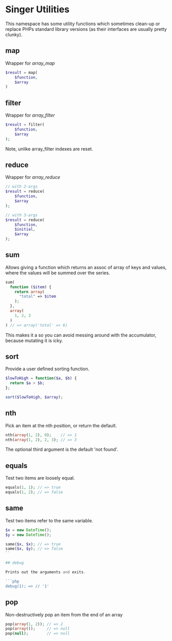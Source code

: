 
# Singer Utilities

This namespace has some utility functions which sometimes clean-up
or replace PHPs standard library versions (as their interfaces are
usually pretty clunky).

## map

Wrapper for *array_map*

```php
$result = map(
    $function,
    $array
)
```

## filter

Wrapper for *array_filter*

```php
$result = filter(
    $function,
    $array
);
```

Note, unlike array_filter indexes are reset.

## reduce

Wrapper for *array_reduce*

```php
// with 2-args
$result = reduce(
    $function,
    $array
);

// with 3-args
$result = reduce(
    $function,
    $initial,
    $array
);
```

## sum

Allows giving a function which returns an assoc of array
of keys and values, where the values will be summed over
the series.

```php
sum(
  function ($item) {
    return array(
      "total" => $item
    );
  },
  array(
    1, 2, 3
  )
) // => array('total' => 6)
```

This makes it a so you can avoid messing around with the
accumulator, because mutating it is icky.

## sort

Provide a user defined sorting function.

```php
$lowToHigh = function($a, $b) {
  return $a > $b;
};

sort($lowToHigh, $array);
```

## nth

Pick an item at the nth position, or return the default.

```php
nth(array(1, 2), 0);    // => 1
nth(array(1, 2), 2, 3); // => 3
```

The optional third argument is the default 'not found'.

## equals

Test two items are loosely equal.

```php
equals(1, 1); // => true
equals(1, 2); // => false
```

## same

Test two items refer to the same variable.

```php
$x = new DateTime();
$y = new DateTime();

same($x, $x); // => true
same($x, $y); // => false
``

## debug

Prints out the arguments and exits.

```php
debug(1); => // '1'
```

## pop

Non-destructively pop an item from the end of an array

```php
pop(array(1, 2)); // => 2
pop(array());     // => null
pop(null);        // => null
```

